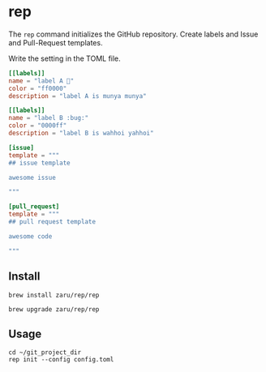 # rep

The `rep` command initializes the GitHub repository. Create labels and Issue and Pull-Request templates.

Write the setting in the TOML file.

```toml
[[labels]]
name = "label A 👯"
color = "ff0000"
description = "label A is munya munya"

[[labels]]
name = "label B :bug:"
color = "0000ff"
description = "label B is wahhoi yahhoi"

[issue]
template = """
## issue template

awesome issue

"""

[pull_request]
template = """
## pull request template

awesome code

"""
```

## Install

```
brew install zaru/rep/rep

brew upgrade zaru/rep/rep
```

## Usage

```
cd ~/git_project_dir
rep init --config config.toml
```
